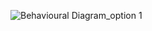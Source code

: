 ![Behavioural Diagram_option 1](https://user-images.githubusercontent.com/67604549/130223569-c83b79b6-6e7e-49ff-b110-4aa07c25ab38.png)

